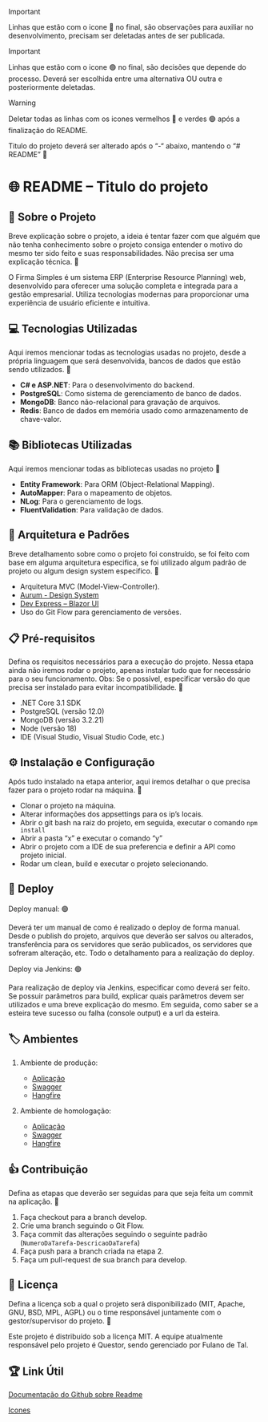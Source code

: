 > [!IMPORTANT]
> Linhas que estão com o icone :red_circle: no final, são observações para auxiliar no desenvolvimento, precisam ser deletadas antes de ser publicada.

> [!IMPORTANT]
> Linhas que estão com o icone :green_circle: no final, são decisões que depende do processo. Deverá ser escolhida entre uma alternativa OU outra e posteriormente deletadas.

> [!WARNING]
> Deletar todas as linhas com os icones vermelhos :red_circle: e verdes :green_circle: após a finalização do README.

Titulo do projeto deverá ser alterado após o “-“ abaixo, mantendo o “# README” :red_circle:

# :globe_with_meridians: README – Titulo do projeto 

## :scroll: Sobre o Projeto 
Breve explicação sobre o projeto, a ideia é tentar fazer com que alguém que não tenha conhecimento sobre o projeto consiga entender o motivo do mesmo ter sido feito e suas responsabilidades. Não precisa ser uma explicação técnica. :red_circle:

O Firma Simples é um sistema ERP (Enterprise Resource Planning) web, desenvolvido para oferecer uma solução completa e integrada para a gestão empresarial. Utiliza tecnologias modernas para proporcionar uma experiência de usuário eficiente e intuitiva.

## :computer: Tecnologias Utilizadas
Aqui iremos mencionar todas as tecnologias usadas no projeto, desde a própria linguagem que será desenvolvida, bancos de dados que estão sendo utilizados. :red_circle:

- **C# e ASP.NET**: Para o desenvolvimento do backend.
- **PostgreSQL**: Como sistema de gerenciamento de banco de dados.
- **MongoDB**: Banco não-relacional para gravação de arquivos.
- **Redis**:  Banco de dados em memória usado como armazenamento de chave-valor.

## :books: Bibliotecas Utilizadas
Aqui iremos mencionar todas as bibliotecas usadas no projeto :red_circle:

- **Entity Framework**: Para ORM (Object-Relational Mapping).
- **AutoMapper**: Para o mapeamento de objetos.
- **NLog**: Para o gerenciamento de logs.
- **FluentValidation**: Para validação de dados.

## :bricks: Arquitetura e Padrões
Breve detalhamento sobre como o projeto foi construído, se foi feito com base em alguma arquitetura especifica, se foi utilizado algum padrão de projeto ou algum design system especifico. :red_circle:

- Arquitetura MVC (Model-View-Controller).
- [Aurum  - Design System](https://zeroheight.com/8a3643989/p/56ee4e-aurum-web)
- [Dev Express – Blazor UI](https://demos.devexpress.com/blazor/Grid)
- Uso do Git Flow para gerenciamento de versões.

## :clipboard: Pré-requisitos
Defina os requisitos necessários para a execução do projeto. Nessa etapa ainda não iremos rodar o projeto, apenas instalar tudo que for necessário para o seu funcionamento.
Obs: Se o possível, especificar versão do que precisa ser instalado para evitar incompatibilidade. :red_circle:

- .NET Core 3.1 SDK
- PostgreSQL (versão 12.0)
- MongoDB (versão 3.2.21)
- Node (versão 18)
- IDE (Visual Studio, Visual Studio Code, etc.)

## :gear: Instalação e Configuração
Após tudo instalado na etapa anterior, aqui iremos detalhar o que precisa fazer para o projeto rodar na máquina. :red_circle:

- Clonar o projeto na máquina.
- Alterar informações dos appsettings para os ip’s locais.
- Abrir o git bash na raiz do projeto, em seguida, executar o comando `npm install`
- Abrir a pasta “x” e executar o comando “y”
- Abrir o projeto com a IDE de sua preferencia e definir a API como projeto inicial.
- Rodar um clean, build e executar o projeto selecionando.

## :postbox: Deploy
Deploy manual: :green_circle:

Deverá ter um manual de como é realizado o deploy de forma manual. Desde o publish do projeto, arquivos que deverão ser salvos ou alterados, transferência para os servidores que serão publicados, os servidores que sofreram alteração, etc. Todo o detalhamento para a realização do deploy.

Deploy via Jenkins: :green_circle:

 Para realização de deploy via Jenkins, especificar como deverá ser feito. Se possuir parâmetros para build, explicar quais parâmetros devem ser utilizados e uma breve explicação do mesmo. Em seguida, como saber se a esteira teve sucesso ou falha (console output) e a url da esteira.

## :label: Ambientes
1. Ambiente de produção:
   - [Aplicação](https://www.questor.com.br)
   - [Swagger](https://www.questor.com.br)
   - [Hangfire](https://www.questor.com.br)

2. Ambiente de homologação:
   - [Aplicação](https://www.questor.com.br)
   - [Swagger](https://www.questor.com.br)
   - [Hangfire](https://www.questor.com.br)

## :thumbsup: Contribuição
Defina as etapas que deverão ser seguidas para que seja feita um commit na aplicação. :red_circle:

1. Faça checkout para a branch develop.
2. Crie uma branch seguindo o Git Flow.
3. Faça commit das alterações seguindo o seguinte padrão (`NumeroDaTarefa-DescricaoDaTarefa`)
4. Faça push para a branch criada na etapa 2.
5. Faça um pull-request de sua branch para develop.

## :bookmark_tabs: Licença
Defina a licença sob a qual o projeto será disponibilizado (MIT, Apache, GNU, BSD, MPL, AGPL) ou o time responsável juntamente com o gestor/supervisor do projeto. :red_circle:

Este projeto é distribuído sob a licença MIT. A equipe atualmente responsável pelo projeto é Questor, sendo gerenciado por Fulano de Tal.

## :trophy: Link Útil
[Documentação do Github sobre Readme](https://docs.github.com/pt/get-started/writing-on-github/getting-started-with-writing-and-formatting-on-github/basic-writing-and-formatting-syntax)

[Icones](https://github.com/ikatyang/emoji-cheat-sheet/blob/master/README.md#computer)
